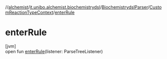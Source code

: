 //[alchemist](../../../../index.md)/[it.unibo.alchemist.biochemistrydsl](../../index.md)/[BiochemistrydslParser](../index.md)/[CustomReactionTypeContext](index.md)/[enterRule](enter-rule.md)

# enterRule

[jvm]\
open fun [enterRule](enter-rule.md)(listener: ParseTreeListener)
